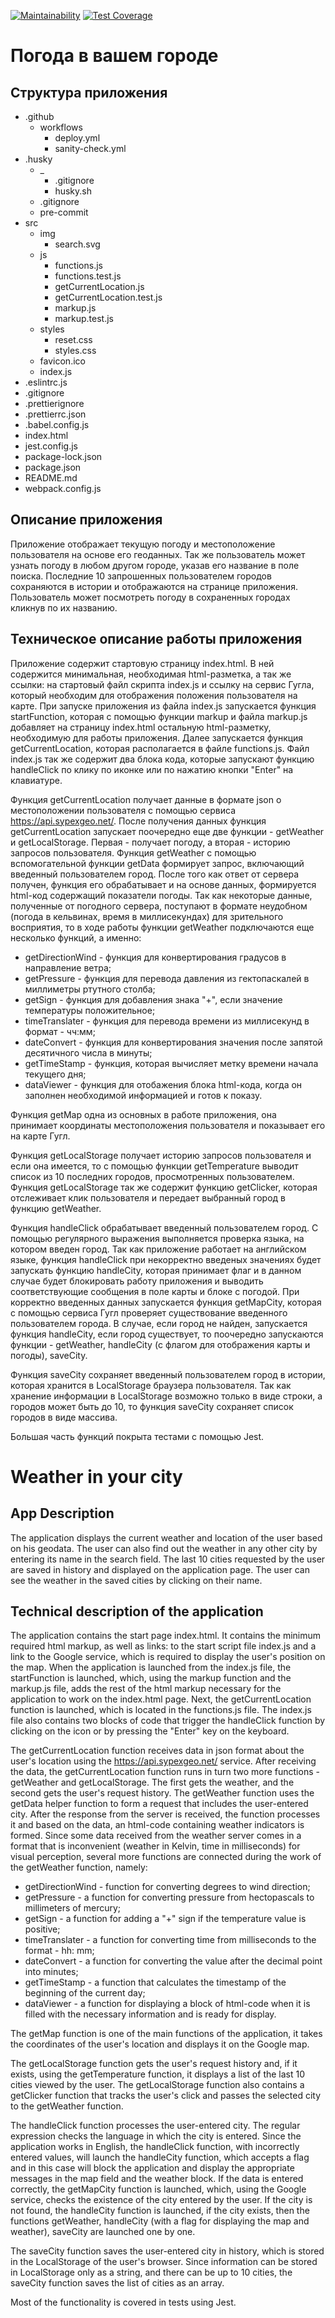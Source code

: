 [![Maintainability](https://api.codeclimate.com/v1/badges/350ec06eba528e4300f6/maintainability)](https://codeclimate.com/github/parkers12/otus-homework-5/maintainability)
[![Test Coverage](https://api.codeclimate.com/v1/badges/350ec06eba528e4300f6/test_coverage)](https://codeclimate.com/github/parkers12/otus-homework-5/test_coverage)

# Погода в вашем городе

## Структура приложения

- .github
  - workflows
    - deploy.yml
    - sanity-check.yml
- .husky
  - \_
    - .gitignore
    - husky.sh
  - .gitignore
  - pre-commit
- src
  - img
    - search.svg
  - js
    - functions.js
    - functions.test.js
    - getCurrentLocation.js
    - getCurrentLocation.test.js
    - markup.js
    - markup.test.js
  - styles
    - reset.css
    - styles.css
  - favicon.ico
  - index.js
- .eslintrc.js
- .gitignore
- .prettierignore
- .prettierrc.json
- .babel.config.js
- index.html
- jest.config.js
- package-lock.json
- package.json
- README.md
- webpack.config.js

## Описание приложения

Приложение отображает текущую погоду и местоположение пользователя на основе его геоданных. Так же пользователь может узнать погоду в любом другом городе, указав его название в поле поиска. Последние 10 запрошенных пользователем городов сохраняются в истории и отображаются на странице приложения. Пользователь может посмотреть погоду в сохраненных городах кликнув по их названию.

## Техническое описание работы приложения

Приложение содержит стартовую страницу index.html. В ней содержится минимальная, необходимая html-разметка, а так же ссылки: на стартовый файл скрипта index.js и ссылку на сервис Гугла, который необходим для отображения положения пользователя на карте. При запуске приложения из файла index.js запускается функция startFunction, которая с помощью функции markup и файла markup.js добавляет на страницу index.html остальную html-разметку, необходимую для работы приложения. Далее запускается функция getCurrentLocation, которая располагается в файле functions.js. Файл index.js так же содержит два блока кода, которые запускают функцию handleClick по клику по иконке или по нажатию кнопки "Enter" на клавиатуре.

Функция getCurrentLocation получает данные в формате json о местоположении пользователя с помощью сервиса https://api.sypexgeo.net/. После получения данных функция getCurrentLocation запускает поочередно еще две функции - getWeather и getLocalStorage. Первая - получает погоду, а вторая - историю запросов пользователя.
Функция getWeather с помощью вспомогательной функции getData формирует запрос, включающий введенный пользователем город. После того как ответ от сервера получен, функция его обрабатывает и на основе данных, формируется html-код содержащий показатели погоды. Так как некоторые данные, полученные от погодного сервера, поступают в формате неудобном (погода в кельвинах, время в миллисекундах) для зрительного восприятия, то в ходе работы функции getWeather подключаются еще несколько функций, а именно:

- getDirectionWind - функция для конвертирования градусов в направление ветра;
- getPressure - функция для перевода давления из гектопаскалей в миллиметры ртутного столба;
- getSign - функция для добавления знака "+", если значение температуры положительное;
- timeTranslater - функция для перевода времени из миллисекунд в формат - чч:мм;
- dateConvert - функция для конвертирования значения после запятой десятичного числа в минуты;
- getTimeStamp - функция, которая вычисляет метку времени начала текущего дня;
- dataViewer - функция для отобажения блока html-кода, когда он заполнен необходимой информацией и готов к показу.

Функция getMap одна из основных в работе приложения, она принимает координаты местоположения пользователя и показывает его на карте Гугл.

Функция getLocalStorage получает историю запросов пользователя и если она имеется, то с помощью функции getTemperature выводит список из 10 последних городов, просмотренных пользователем. Функция getLocalStorage так же содержит функцию getClicker, которая отслеживает клик пользователя и передает выбранный город в функцию getWeather.

Функция handleClick обрабатывает введенный пользователем город. С помощью регулярного выражения выполняется проверка языка, на котором введен город. Так как приложение работает на английском языке, функция handleClick при некорректно введеных значениях будет запускать функцию handleCity, которая принимает флаг и в данном случае будет блокировать работу приложения и выводить соответствующие сообщения в поле карты и блоке с погодой. При корректно введенных данных запускается функция getMapCity, которая с помощью сервиса Гугл проверяет существование введенного пользователем города. В случае, если город не найден, запускается функция handleCity, если город существует, то поочередно запускаются функции - getWeather, handleCity (с флагом для отображения карты и погоды), saveCity.

Функция saveCity сохраняет введенный пользователем город в истории, которая хранится в LocalStorage браузера пользователя. Так как хранение информации в LocalStorage возможно только в виде строки, а городов может быть до 10, то функция saveCity сохраняет список городов в виде массива.

Большая часть функций покрыта тестами с помощью Jest.

# Weather in your city

## App Description

The application displays the current weather and location of the user based on his geodata. The user can also find out the weather in any other city by entering its name in the search field. The last 10 cities requested by the user are saved in history and displayed on the application page. The user can see the weather in the saved cities by clicking on their name.

## Technical description of the application

The application contains the start page index.html. It contains the minimum required html markup, as well as links: to the start script file index.js and a link to the Google service, which is required to display the user's position on the map. When the application is launched from the index.js file, the startFunction is launched, which, using the markup function and the markup.js file, adds the rest of the html markup necessary for the application to work on the index.html page. Next, the getCurrentLocation function is launched, which is located in the functions.js file. The index.js file also contains two blocks of code that trigger the handleClick function by clicking on the icon or by pressing the "Enter" key on the keyboard.

The getCurrentLocation function receives data in json format about the user's location using the https://api.sypexgeo.net/ service. After receiving the data, the getCurrentLocation function runs in turn two more functions - getWeather and getLocalStorage. The first gets the weather, and the second gets the user's request history.
The getWeather function uses the getData helper function to form a request that includes the user-entered city. After the response from the server is received, the function processes it and based on the data, an html-code containing weather indicators is formed. Since some data received from the weather server comes in a format that is inconvenient (weather in Kelvin, time in milliseconds) for visual perception, several more functions are connected during the work of the getWeather function, namely:

- getDirectionWind - function for converting degrees to wind direction;
- getPressure - a function for converting pressure from hectopascals to millimeters of mercury;
- getSign - a function for adding a "+" sign if the temperature value is positive;
- timeTranslater - a function for converting time from milliseconds to the format - hh: mm;
- dateConvert - a function for converting the value after the decimal point into minutes;
- getTimeStamp - a function that calculates the timestamp of the beginning of the current day;
- dataViewer - a function for displaying a block of html-code when it is filled with the necessary information and is ready for display.

The getMap function is one of the main functions of the application, it takes the coordinates of the user's location and displays it on the Google map.

The getLocalStorage function gets the user's request history and, if it exists, using the getTemperature function, it displays a list of the last 10 cities viewed by the user. The getLocalStorage function also contains a getClicker function that tracks the user's click and passes the selected city to the getWeather function.

The handleClick function processes the user-entered city. The regular expression checks the language in which the city is entered. Since the application works in English, the handleClick function, with incorrectly entered values, will launch the handleCity function, which accepts a flag and in this case will block the application and display the appropriate messages in the map field and the weather block. If the data is entered correctly, the getMapCity function is launched, which, using the Google service, checks the existence of the city entered by the user. If the city is not found, the handleCity function is launched, if the city exists, then the functions getWeather, handleCity (with a flag for displaying the map and weather), saveCity are launched one by one.

The saveCity function saves the user-entered city in history, which is stored in the LocalStorage of the user's browser. Since information can be stored in LocalStorage only as a string, and there can be up to 10 cities, the saveCity function saves the list of cities as an array.

Most of the functionality is covered in tests using Jest.
